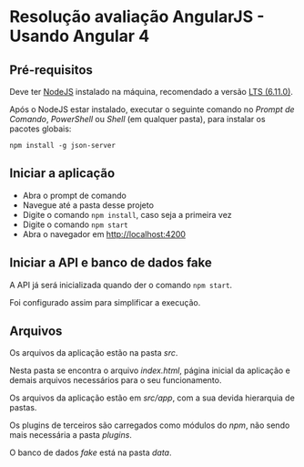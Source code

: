 # Resolução avaliação AngularJS - Usando Angular 4

## Pré-requisitos

Deve ter [NodeJS](https://nodejs.org/en/) instalado na máquina, recomendado a versão [LTS (6.11.0)](https://nodejs.org/dist/v6.11.0/node-v6.11.0-x64.msi).

Após o NodeJS estar instalado, executar o seguinte comando no _Prompt de Comando_, _PowerShell_ ou _Shell_ (em qualquer pasta), para instalar os pacotes globais:

`npm install -g json-server`

## Iniciar a aplicação

* Abra o prompt de comando
* Navegue até a pasta desse projeto
* Digite o comando `npm install`, caso seja a primeira vez
* Digite o comando `npm start`
* Abra o navegador em [http://localhost:4200](http://localhost:4200)

## Iniciar a API e banco de dados fake

A API já será inicializada quando der o comando `npm start`.

Foi configurado assim para simplificar a execução.

## Arquivos

Os arquivos da aplicação estão na pasta _src_.

Nesta pasta se encontra o arquivo _index.html_, página inicial da aplicação e demais arquivos necessários para o seu funcionamento.

Os arquivos da aplicação estão em _src/app_, com a sua devida hierarquia de pastas.

Os plugins de terceiros são carregados como módulos do _npm_, não sendo mais necessária a pasta _plugins_.

O banco de dados _fake_ está na pasta _data_.